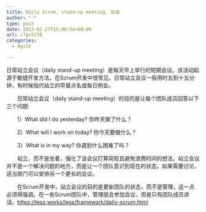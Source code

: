 ```yaml
---
title: Daily Scrum, stand-up meeting, 站会
author: "-"
type: post
date: 2013-02-27T15:08:54+00:00
url: /?p=5278
categories:
  - Agile

---
```

日常站立会议（daily stand-up meeting）是每天早上举行的短期会议。该活动起源于敏捷开发方法，在Scrum开发中很常见。日常站立会议一般用时五到十五分钟，有时候指代站立的早晨点名或每日例会。

　　日常站立会议（daily stand-up meeting）的目的是让每个团队成员回答以下三个问题: 

　　1）What did I do yesterday? 你昨天做了什么？
  
　　2）What will I work on today? 你今天要做什么？
  
　　3）What is in my way? 你遇到什么困难了吗？

　　站立，而不是坐着，强化了该会议打算简短且避免浪费时间的想法。站立会议并不是一个解决问题的地方，而是让一个团队意识到现在的状态。如果需要讨论，适当部门可以安排另一个更长的会议。

　　在Scrum开发中，站立会议的目的是更新团队的状态，而不是管理，这一点必须得强调。在一些Scrum团队中，管理层会参加会议，但是只有团队成员讲话。https://less.works/less/framework/daily-scrum.html